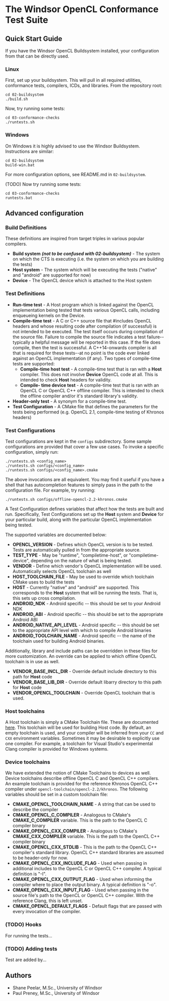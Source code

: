 # The Windsor OpenCL Conformance Test Suite

## Quick Start Guide

If you have the Windsor OpenCL Buildsystem installed, your configuration from that can be directly used.

### Linux

First, set up your buildsystem.  This will pull in all required utilities, conformance tests, compilers, ICDs, and libraries.
From the repository root:
~~~
cd 02-buildsystem
./build.sh
~~~

Now, try running some tests:

~~~
cd 03-conformance-checks
./runtests.sh
~~~

### Windows

On Windows it is highly advised to use the Windsor Buildsystem.  Instructions are similar:

~~~
cd 02-buildsystem
build-win.bat
~~~

For more configuration options, see README.md in `02-buildsystem`.

(TODO) Now try running some tests:

~~~
cd 03-conformance-checks
runtests.bat
~~~

## Advanced configuration

### Build Definitions

These definitions are inspired from target triples in various popular compilers.

* **Build system** ***(not to be confused with 02-buildsystem)*** - The system on which the CTS is executing (i.e. the system on which you are building the tests)
* **Host system** - The system which will be executing the tests ("native" and "android" are supported for now)
* **Device** - The OpenCL device which is attached to the Host system

### Test Definitions

* **Run-time test** - A Host program which is linked against the OpenCL implementation being tested that tests various OpenCL calls, including enqueueing kernels on the Device.
* **Compile-time test** - A C or C++ source file that #includes OpenCL headers and whose resulting code after compilation (if successful) is not intended to be executed.  The test itself occurs during compilation of the source file.  Failure to compile the source file indicates a test failure--typically a helpful message will be reported in this case. If the file does compile, then the test is successful.  A C++14-onwards compiler is all that is required for these tests--at no point is the code ever linked against an OpenCL implementation (if any).  Two types of compile-time tests are supported:
    * **Compile-time host test** - A compile-time test that is ran with a **Host** compiler.  This does not involve **Device** OpenCL code at all.  This is intended to check **Host** headers for validity.
    * **Compile- time device test** - A compile-time test that is ran with an OpenCL C or OpenCL C++ offline compiler.  This is intended to check the offline compiler and/or it's standard library's validity.
* **Header-only test** - A synonym for a compile-time test.
* **Test Configuration** - A CMake file that defines the parameters for the tests being performed (e.g. OpenCL 2.1, compile-time testing of Khronos headers)

### Test Configurations

Test configurations are kept in the `configs` subdirectory.  Some sample configurations are provided that cover a few use cases.
To invoke a specific configuration, simply run:

~~~
./runtests.sh <config_name>
./runtests.sh configs/<config_name>
./runtests.sh configs/<config_name>.cmake
~~~

The above invocations are all equivalent.  You may find it useful if you have a shell that has autocompletion features to simply pass in the path to the configuration file.  For example, try running:

~~~
./runtests.sh configs/offline-opencl-2.2-khronos.cmake
~~~

A Test Configuration defines variables that affect how the tests are built and run.
Specifically, Test Configurations set up the **Host** system and **Device** for your particular build, along with the particular OpenCL implementation being tested.

The supported variables are documented below:

* **OPENCL_VERSION** - Defines which OpenCL version is to be tested.  Tests are automatically pulled in from the appropriate source.
* **TEST_TYPE** - May be "runtime", "compiletime-host", or "compiletime-device", depending on the nature of what is being tested.
* **VENDOR** - Define which vendor's OpenCL implementation will be used.  Automatically selects OpenCL toolchain as well
* **HOST_TOOLCHAIN_FILE** - May be used to override which toolchain CMake uses to build the tests
* **HOST** - Currently "native" and "android" are supported.  This corresponds to the **Host** system that will be running the tests.  That is, this sets up cross compilation.
* **ANDROID_NDK** - Android specific -- this should be set to your Android NDK
* **ANDROID_ABI** - Android specific -- this should be set to the appropriate Android ABI
* **ANDROID_NATIVE_API_LEVEL** - Android specific -- this should be set to the appropriate API level with which to compile Android binaries
* **ANDROID_TOOLCHAIN_NAME** - Android specific -- the name of the toolchain used for building Android binaries.

Additionally, library and include paths can be overridden in these files for more customization.  An override
can be applied to which offline OpenCL toolchain is in use as well.

* **VENDOR_BASE_INCL_DIR** - Override default include directory to this path for **Host** code
* **VENDOR_BASE_LIB_DIR** - Override default libarry directory to this path for **Host** code
* **VENDOR_OPENCL_TOOLCHAIN** - Override OpenCL toolchain that is used.

### Host toolchains

A Host toolchain is simply a CMake Toolchain file.  These are documented [here](https://cmake.org/cmake/help/latest/manual/cmake-toolchains.7.html).
This toolchain will be used for building Host code.  By default, an empty toolchain is used, and your compiler will be inferred from your `CC` and `CXX` environment variables.  Sometimes it may be desirable to explicitly use one compiler.  For example, a toolchain for Visual Studio's experimental Clang compiler is provided for Windows systems.

### Device toolchains

We have extended the notion of CMake Toolchains to devices as well.  Device toolchains describe offline OpenCL C and OpenCL C++ compilers.  An example toolchain
is provided for the reference Khronos OpenCL C++ compiler under `opencl-toolchain/opencl-2.2/khronos`.  The following variables should be set in a custom toolchain file:

* **CMAKE_OPENCL_TOOLCHAIN_NAME** - A string that can be used to describe the compiler
* **CMAKE_OPENCL_C_COMPILER** - Analogous to CMake's **CMAKE_C_COMPILER** variable.  This is the path to the OpenCL C compiler binary
* **CMAKE_OPENCL_CXX_COMPILER** - Analogous to CMake's **CMAKE_CXX_COMPILER** variable.  This is the path to the OpenCL C++ compiler binary
* **CMAKE_OPENCL_CXX_STDLIB** - This is the path to the OpenCL C++ compiler's standard library.  OpenCL C++ standard libraries are assumed to be header-only for now.
* **CMAKE_OPENCL_CXX_INCLUDE_FLAG** - Used when passing in additional includes to the OpenCL C or OpenCL C++ compiler.  A typical definition is "-I".
* **CMAKE_OPENCL_CXX_OUTPUT_FLAG** - Used when informing the compiler where to place the output binary.  A typical definition is "-o".
* **CMAKE_OPENCL_CXX_INPUT_FLAG** - Used when passing in the source file's path to the OpenCL or OpenCL C++ compiler.  With the reference Clang, this is left unset.
* **CMAKE_OPENCL_DEFAULT_FLAGS** - Default flags that are passed with every invocation of the compiler.


### (TODO) Hooks

For running the tests...

### (TODO) Adding tests

Test are added by...

## Authors                                                                                                                                                                                                        
* Shane Peelar, M.Sc., University of Windsor
* Paul Preney, M.Sc., University of Windsor
